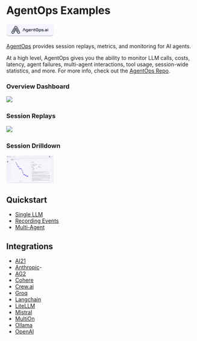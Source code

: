 # AgentOps Examples

<img src="https://github.com/AgentOps-AI/agentops/blob/main/docs/images/external/logo/banner-badge.png?raw=true" width="25%"/>

[AgentOps](https://agentops.ai/?=autogen) provides session replays, metrics, and monitoring for AI agents.

At a high level, AgentOps gives you the ability to monitor LLM calls, costs, latency, agent failures, multi-agent interactions, tool usage, session-wide statistics, and more. For more info, check out the [AgentOps Repo](https://github.com/AgentOps-AI/agentops).

### Overview Dashboard
<img src="https://raw.githubusercontent.com/AgentOps-AI/agentops/main/docs/images/external/app_screenshots/overview.gif"  width="25%"/>

### Session Replays
<img src="https://raw.githubusercontent.com/AgentOps-AI/agentops/main/docs/images/external/app_screenshots/drilldown.gif"  width="25%"/>

### Session Drilldown
<img src="https://github.com/AgentOps-AI/agentops/blob/main/docs/images/external/app_screenshots/session-replay.png?raw=true"  width="25%"/>

## Quickstart
- [Single LLM](./openai-gpt.ipynb)
- [Recording Events](./recording-operations.ipynb)
- [Multi-Agent](./multi_agent_example.ipynb)

## Integrations
- [AI21](./ai21_examples/ai21_examples.ipynb)
- [Anthropic](./anthropic_examples/)- 
- [AG2](./autogen_examples/)
- [Cohere](./cohere_examples/cohere_example.ipynb)
- [Crew.ai](./crew_examples/)
- [Groq](./multi_agent_groq_example.ipynb)
- [Langchain](./langchain_examples/langchain_examples.ipynb)
- [LiteLLM](./litlelm_examples/litlelm_example.ipynb)
- [Mistral](./mistral_examples/mistral_example.ipynb)
- [MultiOn](./multion_examples/)
- [Ollama](./ollama_examples/ollama_examples.ipynb)
- [OpenAI](./openai_examples/)
